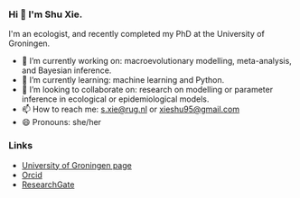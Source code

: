 ### Hi 👋 I'm Shu Xie.


I'm an ecologist, and recently completed my PhD at the University of Groningen.

- 🔭 I’m currently working on: macroevolutionary modelling, meta-analysis, and Bayesian inference.
- 🌱 I’m currently learning: machine learning and Python.
- 👯 I’m looking to collaborate on: research on modelling or parameter inference in ecological or epidemiological models.
- 📫 How to reach me: s.xie@rug.nl or xieshu95@gmail.com
- 😄 Pronouns: she/her

### Links

* [University of Groningen page](https://www.rug.nl/staff/s.xie/)
* [Orcid](https://orcid.org/my-orcid?orcid=0000-0001-9594-946X)
* [ResearchGate](https://www.researchgate.net/profile/Shu-Xie-5)
